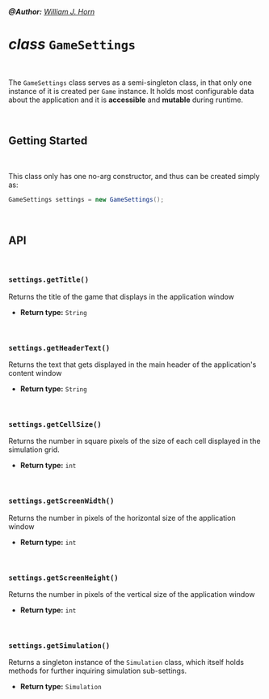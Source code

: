 _**@Author:** [William J. Horn](https://github.com/william-horn)_

# _class_ `GameSettings`

<br/>

The `GameSettings` class serves as a semi-singleton class, in that only one instance of it is created per `Game` instance. It holds most configurable data about the application and it is **accessible** and **mutable** during runtime.

<br/>

## Getting Started

<br/>

This class only has one no-arg constructor, and thus can be created simply as:

```java
GameSettings settings = new GameSettings();
```

<br/>

## API

<br/>

### `settings.getTitle()`

Returns the title of the game that displays in the application window

- **Return type:** `String`

<br/>

### `settings.getHeaderText()`

Returns the text that gets displayed in the main header of the application's content window

- **Return type:** `String`

<br/>

### `settings.getCellSize()`

Returns the number in square pixels of the size of each cell displayed in the simulation grid.

- **Return type:** `int`

<br/>

### `settings.getScreenWidth()`

Returns the number in pixels of the horizontal size of the application window

- **Return type:** `int`

<br/>

### `settings.getScreenHeight()`

Returns the number in pixels of the vertical size of the application window

- **Return type:** `int`

<br/>

### `settings.getSimulation()`

Returns a singleton instance of the `Simulation` class, which itself holds methods for further inquiring simulation sub-settings.

- **Return type:** `Simulation`
